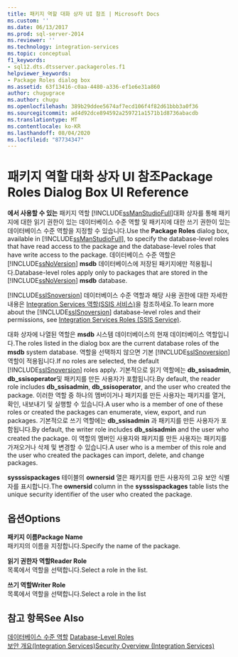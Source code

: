 ```yaml
---
title: 패키지 역할 대화 상자 UI 참조 | Microsoft Docs
ms.custom: ''
ms.date: 06/13/2017
ms.prod: sql-server-2014
ms.reviewer: ''
ms.technology: integration-services
ms.topic: conceptual
f1_keywords:
- sql12.dts.dtsserver.packageroles.f1
helpviewer_keywords:
- Package Roles dialog box
ms.assetid: 63f13416-c0aa-4480-a336-ef1e6e31a860
author: chugugrace
ms.author: chugu
ms.openlocfilehash: 389b29ddee5674af7ecd106f4f82d61bbb3a0f36
ms.sourcegitcommit: ad4d92dce894592a259721a1571b1d8736abacdb
ms.translationtype: MT
ms.contentlocale: ko-KR
ms.lasthandoff: 08/04/2020
ms.locfileid: "87734347"
---
```

# <a name="package-roles-dialog-box-ui-reference"></a><span data-ttu-id="c387f-102">패키지 역할 대화 상자 UI 참조</span><span class="sxs-lookup"><span data-stu-id="c387f-102">Package Roles Dialog Box UI Reference</span></span>
  <span data-ttu-id="c387f-103">**에서 사용할 수 있는** 패키지 역할 [!INCLUDE[ssManStudioFull](../includes/ssmanstudiofull-md.md)]대화 상자를 통해 패키지에 대한 읽기 권한이 있는 데이터베이스 수준 역할 및 패키지에 대한 쓰기 권한이 있는 데이터베이스 수준 역할을 지정할 수 있습니다.</span><span class="sxs-lookup"><span data-stu-id="c387f-103">Use the **Package Roles** dialog box, available in [!INCLUDE[ssManStudioFull](../includes/ssmanstudiofull-md.md)], to specify the database-level roles that have read access to the package and the database-level roles that have write access to the package.</span></span> <span data-ttu-id="c387f-104">데이터베이스 수준 역할은 [!INCLUDE[ssNoVersion](../includes/ssnoversion-md.md)] **msdb** 데이터베이스에 저장된 패키지에만 적용됩니다.</span><span class="sxs-lookup"><span data-stu-id="c387f-104">Database-level roles apply only to packages that are stored in the [!INCLUDE[ssNoVersion](../includes/ssnoversion-md.md)] **msdb** database.</span></span>  
  
 <span data-ttu-id="c387f-105">[!INCLUDE[ssISnoversion](../includes/ssisnoversion-md.md)] 데이터베이스 수준 역할과 해당 사용 권한에 대한 자세한 내용은 [Integration Services 역할&#40;SSIS 서비스&#41;](security/integration-services-roles-ssis-service.md)을 참조하세요.</span><span class="sxs-lookup"><span data-stu-id="c387f-105">To learn more about the [!INCLUDE[ssISnoversion](../includes/ssisnoversion-md.md)] database-level roles and their permissions, see [Integration Services Roles &#40;SSIS Service&#41;](security/integration-services-roles-ssis-service.md).</span></span>  
  
 <span data-ttu-id="c387f-106">대화 상자에 나열된 역할은 **msdb** 시스템 데이터베이스의 현재 데이터베이스 역할입니다.</span><span class="sxs-lookup"><span data-stu-id="c387f-106">The roles listed in the dialog box are the current database roles of the **msdb** system database.</span></span> <span data-ttu-id="c387f-107">역할을 선택하지 않으면 기본 [!INCLUDE[ssISnoversion](../includes/ssisnoversion-md.md)] 역할이 적용됩니다.</span><span class="sxs-lookup"><span data-stu-id="c387f-107">If no roles are selected, the default [!INCLUDE[ssISnoversion](../includes/ssisnoversion-md.md)] roles apply.</span></span> <span data-ttu-id="c387f-108">기본적으로 읽기 역할에는 **db_ssisadmin**, **db_ssisoperator**및 패키지를 만든 사용자가 포함됩니다.</span><span class="sxs-lookup"><span data-stu-id="c387f-108">By default, the reader role includes **db_ssisadmin**, **db_ssisoperator**, and the user who created the package.</span></span> <span data-ttu-id="c387f-109">이러한 역할 중 하나의 멤버이거나 패키지를 만든 사용자는 패키지를 열거, 확인, 내보내기 및 실행할 수 있습니다.</span><span class="sxs-lookup"><span data-stu-id="c387f-109">A user who is a member of one of these roles or created the packages can enumerate, view, export, and run packages.</span></span> <span data-ttu-id="c387f-110">기본적으로 쓰기 역할에는 **db_ssisadmin** 과 패키지를 만든 사용자가 포함됩니다.</span><span class="sxs-lookup"><span data-stu-id="c387f-110">By default, the writer role includes **db_ssisadmin** and the user who created the package.</span></span> <span data-ttu-id="c387f-111">이 역할의 멤버인 사용자와 패키지를 만든 사용자는 패키지를 가져오거나 삭제 및 변경할 수 있습니다.</span><span class="sxs-lookup"><span data-stu-id="c387f-111">A user who is a member of this role and the user who created the packages can import, delete, and change packages.</span></span>  
  
 <span data-ttu-id="c387f-112">**sysssispackages** 테이블의 **ownersid** 열은 패키지를 만든 사용자의 고유 보안 식별자를 표시합니다.</span><span class="sxs-lookup"><span data-stu-id="c387f-112">The **ownersid** column in the **sysssispackages** table lists the unique security identifier of the user who created the package.</span></span>  
  
## <a name="options"></a><span data-ttu-id="c387f-113">옵션</span><span class="sxs-lookup"><span data-stu-id="c387f-113">Options</span></span>  
 <span data-ttu-id="c387f-114">**패키지 이름**</span><span class="sxs-lookup"><span data-stu-id="c387f-114">**Package Name**</span></span>  
 <span data-ttu-id="c387f-115">패키지의 이름을 지정합니다.</span><span class="sxs-lookup"><span data-stu-id="c387f-115">Specify the name of the package.</span></span>  
  
 <span data-ttu-id="c387f-116">**읽기 권한자 역할**</span><span class="sxs-lookup"><span data-stu-id="c387f-116">**Reader Role**</span></span>  
 <span data-ttu-id="c387f-117">목록에서 역할을 선택합니다.</span><span class="sxs-lookup"><span data-stu-id="c387f-117">Select a role in the list.</span></span>  
  
 <span data-ttu-id="c387f-118">**쓰기 역할**</span><span class="sxs-lookup"><span data-stu-id="c387f-118">**Writer Role**</span></span>  
 <span data-ttu-id="c387f-119">목록에서 역할을 선택합니다.</span><span class="sxs-lookup"><span data-stu-id="c387f-119">Select a role in the list</span></span>  
  
## <a name="see-also"></a><span data-ttu-id="c387f-120">참고 항목</span><span class="sxs-lookup"><span data-stu-id="c387f-120">See Also</span></span>  
 <span data-ttu-id="c387f-121">[데이터베이스 수준 역할](../relational-databases/security/authentication-access/database-level-roles.md) </span><span class="sxs-lookup"><span data-stu-id="c387f-121">[Database-Level Roles](../relational-databases/security/authentication-access/database-level-roles.md) </span></span>  
 [<span data-ttu-id="c387f-122">보안 개요&#40;Integration Services&#41;</span><span class="sxs-lookup"><span data-stu-id="c387f-122">Security Overview &#40;Integration Services&#41;</span></span>](security/security-overview-integration-services.md)  
  
  
